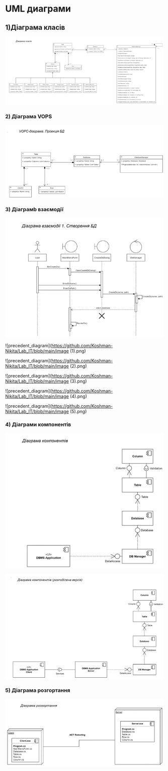# UML диаграми
## 1)Діаграма класів

![precedent_diagram](https://github.com/Koshman-Nikita/Lab_IT/blob/main/diagram_class1.png)

### 2) Діаграма VOPS

![precedent_diagram](https://github.com/Koshman-Nikita/Lab_IT/blob/main/diagram_vops.png)

### 3) Діаграмb взаємодії

![precedent_diagram](https://github.com/Koshman-Nikita/Lab_IT/blob/main/image.png)

![precedent_diagram](https://github.com/Koshman-Nikita/Lab_IT/blob/main/image (1).png)

![precedent_diagram](https://github.com/Koshman-Nikita/Lab_IT/blob/main/image (2).png)

![precedent_diagram](https://github.com/Koshman-Nikita/Lab_IT/blob/main/image (3).png)

![precedent_diagram](https://github.com/Koshman-Nikita/Lab_IT/blob/main/image (4).png)

![precedent_diagram](https://github.com/Koshman-Nikita/Lab_IT/blob/main/image (5).png)

### 4) Діаграми компонентів

![precedent_diagram](https://github.com/Koshman-Nikita/Lab_IT/blob/main/diagrama_comp1.png)

![precedent_diagram](https://github.com/Koshman-Nikita/Lab_IT/blob/main/diagrama_comp2.png)

### 5) Діаграма розгортання

![precedent_diagram](https://github.com/Koshman-Nikita/Lab_IT/blob/main/diagram_op.png)



